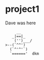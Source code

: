# project1

Dave was here
```
     __
   _|==|_  
    ('')___/
>--(`^^')
  (`^'^'`)
  `======'  dkm


